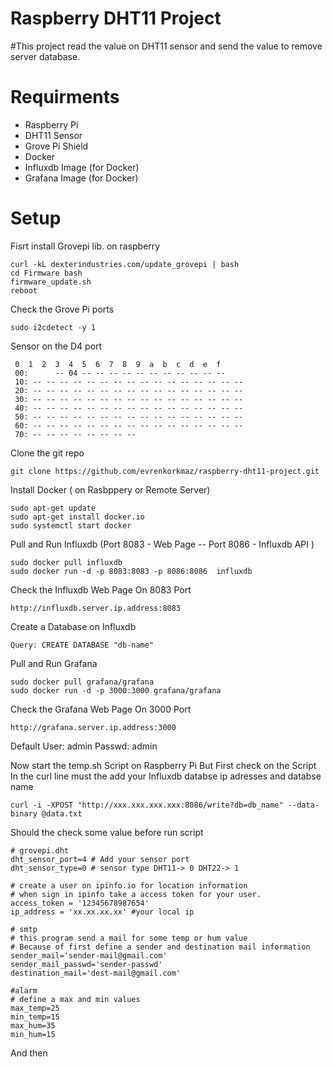 # Raspberry DHT11 Project

#This project read the value on DHT11 sensor and send the value to remove server database.

# Requirments
 - Raspberry Pi
 - DHT11 Sensor
 - Grove Pi Shield
 - Docker
 - Influxdb Image (for Docker)
 - Grafana Image (for Docker)

# Setup
Fisrt install Grovepi lib. on raspberry
```
curl -kL dexterindustries.com/update_grovepi | bash
cd Firmware bash 
firmware_update.sh
reboot
```
Check the Grove Pi ports
```
sudo i2cdetect -y 1
```
Sensor on the D4 port
```
 0  1  2  3  4  5  6  7  8  9  a  b  c  d  e  f
 00:      -- 04 -- -- -- -- -- -- -- -- -- -- -- 
 10: -- -- -- -- -- -- -- -- -- -- -- -- -- -- -- -- 
 20: -- -- -- -- -- -- -- -- -- -- -- -- -- -- -- -- 
 30: -- -- -- -- -- -- -- -- -- -- -- -- -- -- -- -- 
 40: -- -- -- -- -- -- -- -- -- -- -- -- -- -- -- -- 
 50: -- -- -- -- -- -- -- -- -- -- -- -- -- -- -- -- 
 60: -- -- -- -- -- -- -- -- -- -- -- -- -- -- -- -- 
 70: -- -- -- -- -- -- -- -- 
 ```
 Clone the git repo
 ```
 git clone https://github.com/evrenkorkmaz/raspberry-dht11-project.git
 ```
 
 Install Docker ( on Rasbppery or Remote Server)
 
 ```
sudo apt-get update
sudo apt-get install docker.io
sudo systemctl start docker
```
Pull and Run Influxdb (Port 8083 - Web Page -- Port 8086 - Influxdb API )

```
sudo docker pull influxdb
sudo docker run -d -p 8083:8083 -p 8086:8086  influxdb
```
Check the Influxdb Web Page On 8083 Port 
```
http://influxdb.server.ip.address:8083
```
Create a Database on Influxdb 
```
Query: CREATE DATABASE "db-name"
```

Pull and Run Grafana 
```
sudo docker pull grafana/grafana
sudo docker run -d -p 3000:3000 grafana/grafana
```
Check the Grafana Web Page On 3000 Port 
```
http://grafana.server.ip.address:3000
```
Default User: admin Passwd: admin

Now start the temp.sh Script on Raspberry Pi
But First check on the Script
In the curl line must the add your Influxdb databse ip adresses and databse name 

```
curl -i -XPOST "http://xxx.xxx.xxx.xxx:8086/write?db=db_name" --data-binary @data.txt
```
 Should the check some value before run script
 ```
# grovepi.dht
dht_sensor_port=4 # Add your sensor port 
dht_sensor_type=0 # sensor type DHT11-> 0 DHT22-> 1

# create a user on ipinfo.io for location information
# when sign in ipinfo take a access token for your user.
access_token = '12345678987654'
ip_address = 'xx.xx.xx.xx' #your local ip

# smtp
# this program send a mail for some temp or hum value
# Because of first define a sender and destination mail information
sender_mail='sender-mail@gmail.com'
sender_mail_passwd='sender-passwd'
destination_mail='dest-mail@gmail.com'

#alarm
# define a max and min values
max_temp=25
min_temp=15
max_hum=35
min_hum=15
 ```
 And then 
 
 
 
 
 
 
 
 
 
 
 
 
 
 
 
 
 
 
 
 
 
 
 
 
 
 
 
 
 
